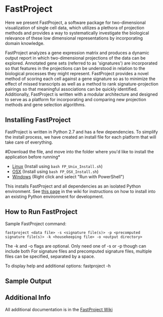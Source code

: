 FastProject
===========
Here we present FastProject, a software package for two-dimensional visualization of single cell data, which utilizes a plethora of projection methods and provides a way to systematically investigate the biological relevance of these low dimensional representations by incorporating domain knowledge.  

FastProject analyzes a gene expression matrix and produces a dynamic output report in which two-dimensional projections of the data can be explored.  Annotated gene sets (referred to as 'signatures') are incorporated so that features in the projections can be understood in relation to the biological processes they might represent.  FastProject provides a novel method of scoring each cell against a gene signature so as to minimize the effect of missed transcripts as well as a method to rank signature-projection pairings so that meaningful associations can be quickly identified. Additionally, FastProject is written with a modular architecture and designed to serve as a platform for incorporating and comparing new projection methods and gene selection algorithms.


Installing FastProject
-----------------
FastProject is written in Python 2.7 and has a few dependencies.  To simplify the install process, we have created an install file for each platform that will take care of everything.

#Download the file, and move into the folder where you'd like to install the application before running*

- [Linux](https://rawgit.com/YosefLab/FastProject/master/FP_Unix_Install.sh) (Install using `bash FP_Unix_Install.sh`)
- [OSX](https://rawgit.com/YosefLab/FastProject/master/FP_OSX_Install.sh) (Install using `bash FP_OSX_Install.sh`)
- [Windows](https://rawgit.com/YosefLab/FastProject/master/FP_Windows_Install.ps1) (Right click and select "Run with PowerShell")

This installs FastProject and all dependencies as an isolated Python environment.  See [this page](https://github.com/YosefLab/FastProject/wiki/Install-Instructions) in the wiki for instructions on how to install into an existing Python environment for development.
 
How to Run FastProject
----------------------

Sample FastProject command:
 
    fastproject <data file> -s <signature file(s)> -p <precomputed signature file(s)> -k <housekeeping file> -o <output directory>
 
The -k and -o flags are optional.  Only need one of -s or -p though can include both
For signature files and precomputed signature files, multiple files can be specified, separated by a space.
 
To display help and additional options: 
    fastproject -h
 
Sample Output
-------------

Additional Info
---------------
All additional documentation is in the [FastProject Wiki](https://github.com/YosefLab/FastProject/wiki)

